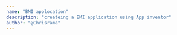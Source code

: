 ```yaml
---
name: "BMI applocation"
description: "createing a BMI application using App inventor"
author: "@Chrisrama"
---
```


